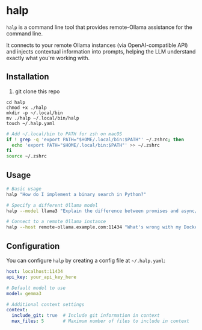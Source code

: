# halp

`halp` is a command line tool that provides remote-Ollama assistance for the command line.

It connects to your remote Ollama instances (via OpenAI-compatible API) and injects contextual information into prompts, helping the LLM understand exactly what you're working with.

## Installation

1. git clone this repo

```
cd halp
chmod +x ./halp
mkdir -p ~/.local/bin
mv ./halp ~/.local/bin/halp
touch ~/.halp.yaml
```

```sh
# Add ~/.local/bin to PATH for zsh on macOS
if ! grep -q 'export PATH="$HOME/.local/bin:$PATH"' ~/.zshrc; then
  echo 'export PATH="$HOME/.local/bin:$PATH"' >> ~/.zshrc
fi
source ~/.zshrc
```

## Usage

```bash
# Basic usage
halp "How do I implement a binary search in Python?"

# Specify a different Ollama model
halp --model llama3 "Explain the difference between promises and async/await in JavaScript"

# Connect to a remote Ollama instance
halp --host remote-ollama.example.com:11434 "What's wrong with my Docker configuration?"
```

## Configuration

You can configure `halp` by creating a config file at `~/.halp.yaml`:

```yaml
host: localhost:11434
api_key: your_api_key_here

# Default model to use
model: gemma3

# Additional context settings
context:
  include_git: true  # Include git information in context
  max_files: 5       # Maximum number of files to include in context
```
